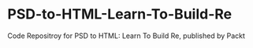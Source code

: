 # PSD-to-HTML-Learn-To-Build-Re
Code Repositroy for PSD to HTML: Learn To Build Re, published by Packt
